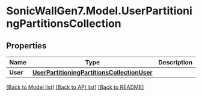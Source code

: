# SonicWallGen7.Model.UserPartitioningPartitionsCollection

## Properties

Name | Type | Description | Notes
------------ | ------------- | ------------- | -------------
**User** | [**UserPartitioningPartitionsCollectionUser**](UserPartitioningPartitionsCollectionUser.md) |  | [optional] 

[[Back to Model list]](../README.md#documentation-for-models) [[Back to API list]](../README.md#documentation-for-api-endpoints) [[Back to README]](../README.md)

